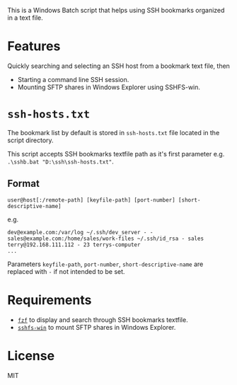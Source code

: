 This is a Windows Batch script that helps using SSH bookmarks organized in a text file.

# Features

Quickly searching and selecting an SSH host from a bookmark text file, then
 - Starting a command line SSH session.
 - Mounting SFTP shares in Windows Explorer using SSHFS-win.


# `ssh-hosts.txt`

The bookmark list by default is stored in `ssh-hosts.txt` file located in the script directory.

This script accepts SSH bookmarks textfile path as it's first parameter e.g. `.\sshb.bat "D:\ssh\ssh-hosts.txt"`.

## Format

```
user@host[:/remote-path] [keyfile-path] [port-number] [short-descriptive-name]
```

e.g.

```
dev@example.com:/var/log ~/.ssh/dev_server - -
sales@example.com:/home/sales/work-files ~/.ssh/id_rsa - sales
terry@192.168.111.112 - 23 terrys-computer
...
```

Parameters `keyfile-path`, `port-number`, `short-descriptive-name` are replaced with `-` if not intended to be set.

# Requirements 

- <a href="https://github.com/junegunn/fzf">`fzf`</a> to display and search through SSH bookmarks textfile.
- <a href="https://github.com/billziss-gh/sshfs-win">`sshfs-win`</a>  to mount SFTP shares in Windows Explorer.

# License

MIT
